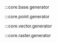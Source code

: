 :::core.base.generator 

:::core.point.generator 

:::core.vector.generator 

:::core.raster.generator 